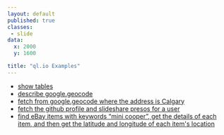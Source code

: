 ```yaml
---
layout: default
published: true
classes:
 - slide
data:
  x: 2000
  y: 1600

title: "ql.io Examples"
---
```

* [show tables](http://ql.io/console?s=show%20tables#)
* [describe google.geocode](http://ql.io/console?s=describe%20google.geocode#)
* [fetch from google.geocode where the address is Calgary](http://ql.io/console?s=select%20*%20from%20google.geocode%20where%20address%20%3D%20%22Calgary%22#)
* [fetch the github profile and slideshare presos for a user](http://ql.io/console?s=create%20table%20slideshare%20on%20select%20get%20from%20'http%3A%2F%2Fwww.slideshare.net%2Frss%2Fuser%2F%7Buser%7D'%3B%0Acreate%20table%20github%20on%20select%20get%20from%20'https%3A%2F%2Fapi.github.com%2Fusers%2F%7Buser%7D'%3B%0A%0Auser%20%3D%20'kinghuang'%3B%0Aslides%20%3D%20select%20*%20from%20slideshare%20where%20user%3D'%7Buser%7D'%3B%0Aprofile%20%3D%20select%20*%20from%20github%20where%20user%3D'%7Busers%7D'%3B%0A%0Areturn%20%7B%0A%09'slides'%3A%20'%7Bslides%7D'%2C%0A%20%20%20%20'profile'%3A%20'%7Bprofile%7D'%0A%7D#)
* [find eBay items with keywords “mini cooper”, get the details of each item, and then get the latitude and longitude of each item's location](http://ql.io/console?s=create%20table%20finditems%0A%09on%20select%20get%20from%20'http%3A%2F%2Fsvcs.ebay.com%2Fservices%2Fsearch%2FFindingService%2Fv1%3FOPERATION-NAME%3DfindItemsByKeywords%26SERVICE-VERSION%3D1.8.0%26GLOBAL-ID%3D%7Bglobalid%7D%26SECURITY-APPNAME%3D%7Bapikey%7D%26RESPONSE-DATA-FORMAT%3D%7Bformat%7D%26REST-PAYLOAD%26keywords%3D%7B%5Ekeywords%7D%26paginationInput.entriesPerPage%3D%7Blimit%7D%26paginationInput.pageNumber%3D%7BpageNumber%7D%26outputSelector%25280%2529%3DSellerInfo%26sortOrder%3D%7BsortOrder%7D'%0A%09%09with%20aliases%20format%20%3D%20'RESPONSE-DATA-FORMAT'%2C%20json%20%3D%20'JSON'%2C%20xml%20%3D%20'XML'%0A%09%09using%20defaults%20format%20%3D%20'XML'%2C%20globalid%20%3D%20'EBAY-US'%2C%20sortorder%20%3D'BestMatch'%2C%0A%09%09apikey%20%3D%20%20%22%7Bconfig.eBay.apikey%7D%22%2C%20limit%20%3D%2010%2C%20pageNumber%20%3D%201%0A%09%09resultset%20'findItemsByKeywordsResponse.searchResult.item'%3B%0A%20%0Acreate%20table%20details%0A%09on%20select%20get%20from%20%22htttp%3A%2F%2Fopen.api.ebay.com%2Fshopping%3Fcallname%3DGetMultipleItems%26ItemID%3D%7BitemId%7D%26responseencoding%3D%7Bformat%7D%26appid%3D%7B%5Eapikey%7D%26version%3D713%26IncludeSelector%3DShippingCosts%22%0A%09%09using%20defaults%20format%20%3D%20%22JSON%22%2C%20apikey%20%3D%20%22%7Bconfig.eBay.apikey%7D%22%0A%09%09resultset%20'Item'%3B%0A%20%0Acreate%20table%20google.geocode%0A%09on%20select%20get%20from%20%22http%3A%2F%2Fmaps.googleapis.com%2Fmaps%2Fapi%2Fgeocode%2F%7Bformat%7D%3Fsensor%3Dtrue%26address%3D%7B%5Eaddress%7D%22%0A%09%09using%20defaults%20format%20%3D%20'json'%0A%09%09resultset%20'results'%3B%0A%20%20%20%20%0Aselect%20e.ItemID%20as%20id%2C%20e.Title%20as%20title%2C%20e.ViewItemURLForNaturalSearch%20as%20url%2C%20g.geometry.location%20as%20latlng%0A%09from%20details%20%20as%20e%2C%20google.geocode%20as%20g%0A%09where%20e.itemId%20in%20%28select%20itemId%20from%20finditems%20where%20keywords%20%3D%20'mini%20cooper'%29%0A%09and%20g.address%20%3D%20e.Location#)
